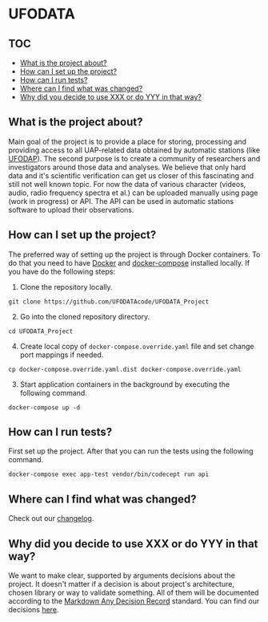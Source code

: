 # UFODATA

## TOC

* [What is the project about?](#what-is-the-project-about)
* [How can I set up the project?](#how-can-i-set-up-the-project)
* [How can I run tests?](#how-can-i-run-tests)
* [Where can I find what was changed?](#where-can-i-find-what-was-changed)
* [Why did you decide to use XXX or do YYY in that way?](#why-did-you-decide-to-use-xxx-or-do-yyy-in-that-way)

## What is the project about?

Main goal of the project is to provide a place for storing, processing and providing access to all UAP-related data obtained by automatic stations (like [UFODAP](https://ufodap.com/)).
The second purpose is to create a community of researchers and investigators around those data and analyses.
We believe that only hard data and it's scientific verification can get us closer of this fascinating and still not well known topic.
For now the data of various character (videos, audio, radio frequency spectra et al.) can be uploaded manually using page (work in progress) or API.
The API can be used in automatic stations software to upload their observations.

## How can I set up the project?

The preferred way of setting up the project is through Docker containers. 
To do that you need to have [Docker](https://www.docker.com/products/docker-desktop/) and [docker-compose](https://docs.docker.com/compose/install/) installed locally.
If you have do the following steps:

1. Clone the repository locally.

```shell
git clone https://github.com/UFODATAcode/UFODATA_Project
```

2. Go into the cloned repository directory.

```shell
cd UFODATA_Project
```

4. Create local copy of `docker-compose.override.yaml` file and set change port mappings if needed.

```shell
cp docker-compose.override.yaml.dist docker-compose.override.yaml
```

3. Start application containers in the background by executing the following command.

```shell
docker-compose up -d
```

## How can I run tests?

First set up the project. After that you can run the tests using the following command.

```shell
docker-compose exec app-test vendor/bin/codecept run api
```

## Where can I find what was changed?

Check out our [changelog](/CHANGELOG.md).

## Why did you decide to use XXX or do YYY in that way?

We want to make clear, supported by arguments decisions about the project.
It doesn't matter if a decision is about project's architecture, chosen library or way to validate something.
All of them will be documented according to the [Markdown Any Decision Record](https://adr.github.io/madr/) standard.
You can find our decisions [here](/docs/decisions/README.md).

